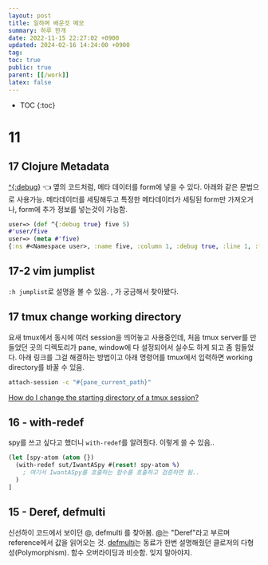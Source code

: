 ```yaml
---
layout: post
title: 일하며 배운것 메모
summary: 하루 한개
date: 2022-11-15 22:27:02 +0900
updated: 2024-02-16 14:24:00 +0900
tag:
toc: true
public: true
parent: [[/work]]
latex: false
---
```


* TOC
{:toc}

# 11

## 17 Clojure Metadata

[ ^{:debug}](https://clojure.org/guides/weird_characters#_and_metadata) 👈 옆의 코드처럼, 메타 데이터를 form에 넣을 수 있다. 아래와 같은 문법으로 사용가능. 메타데이터를 세팅해두고 특정한 메타데이터가 세팅된 form만 가져오거나, form에 추가 정보를 넣는것이 가능함.

```clojure
user=> (def ^{:debug true} five 5)
#'user/five
user=> (meta #'five)
{:ns #<Namespace user>, :name five, :column 1, :debug true, :line 1, :file "NO_SOURCE_PATH"}
```

## 17-2 vim jumplist

`:h jumplist`로 설명을 볼 수 있음. <C-i>, <C-o>가 궁금해서 찾아봤다.

## 17 tmux change working directory

요새 tmux에서 동시에 여러 session을 띄어놓고 사용중인데, 처음 tmux server를 만들었던 곳의 디렉토리가 pane, window에 다 설정되어서 실수도 하게 되고 좀 힘들었다. 아래 링크를 그걸 해결하는 방법이고 아래 명령어를 tmux에서 입력하면 working directory를 바꿀 수 있음.

```bash
attach-session -c "#{pane_current_path}"
```

[How do I change the starting directory of a tmux session?](https://stackoverflow.com/questions/27307815/how-do-i-change-the-starting-directory-of-a-tmux-session)

## 16 - with-redef

spy를 쓰고 싶다고 했더니 `with-redef`를 알려줬다. 이렇게 쓸 수 있음..

```clojure
(let [spy-atom (atom {})
  (with-redef sut/IwantASpy #(reset! spy-atom %)
    ; 여기서 IwantASpy를 호출하는 함수를 호출하고 검증하면 됨..
  )
]
```

## 15 - Deref, defmulti

신선하이 코드에서 보이던 @, defmulti 를 찾아봄. [@](https://clojure.org/guides/weird_characters#_deref)는 "Deref"라고 부르며 reference에서 값을 읽어오는 것.
[defmulti](https://clojure.org/about/runtime_polymorphism)는 동료가 한번 설명해줬던 클로저의 다형성(Polymorphism). 함수 오버라이딩과 비슷함. 잊지 말아야지.
